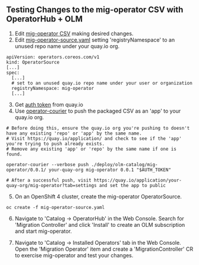 ## Testing Changes to the mig-operator CSV with OperatorHub + OLM
1. Edit [mig-operator CSV](https://github.com/konveyor/mig-operator/blob/master/deploy/olm-catalog/mig-operator/v1.0.0/mig-operator.v1.0.0.clusterserviceversion.yaml) making desired changes.
2. Edit [mig-operator-source.yaml](https://github.com/konveyor/mig-operator/blob/master/mig-operator-source.yaml) setting 'registryNamespace' to an unused repo name under your quay.io org.
```
apiVersion: operators.coreos.com/v1
kind: OperatorSource
[...]
spec:
  [...]
  # set to an unused quay.io repo name under your user or organization
  registryNamespace: mig-operator
  [...]
```
3. Get [auth token](https://github.com/operator-framework/operator-courier#authentication) from quay.io
4. Use [operator-courier](https://github.com/operator-framework/operator-courier) to push the packaged CSV as an 'app' to your quay.io org.
```
# Before doing this, ensure the quay.io org you're pushing to doesn't have any existing 'repo' or 'app' by the same name.
# Visit https://quay.io/application/ and check to see if the 'app' you're trying to push already exists.
# Remove any existing 'app' or 'repo' by the same name if one is found.

operator-courier --verbose push ./deploy/olm-catalog/mig-operator/0.0.1/ your-quay-org mig-operator 0.0.1 "$AUTH_TOKEN"

# After a successful push, visit https://quay.io/application/your-quay-org/mig-operator?tab=settings and set the app to public
```

5. On an OpenShift 4 cluster, create the mig-operator OperatorSource.
```
oc create -f mig-operator-source.yaml
```

6. Navigate to 'Catalog -> OperatorHub' in the Web Console. Search for 'Migration Controller' and click 'Install' to create an OLM subscription and start mig-operator.

7. Navigate to 'Catalog -> Installed Operators' tab in the Web Console. Open the 'Migration Operator' item and create a 'MigrationController' CR to exercise mig-operator and test your changes.
